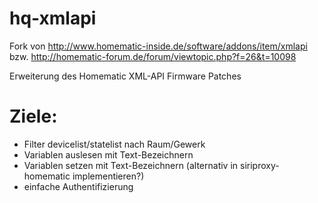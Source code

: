 hq-xmlapi
=========

Fork von http://www.homematic-inside.de/software/addons/item/xmlapi bzw.
http://homematic-forum.de/forum/viewtopic.php?f=26&t=10098

Erweiterung des Homematic XML-API Firmware Patches

Ziele:
======

* Filter devicelist/statelist nach Raum/Gewerk
* Variablen auslesen mit Text-Bezeichnern
* Variablen setzen mit Text-Bezeichnern (alternativ in siriproxy-homematic implementieren?)
* einfache Authentifizierung